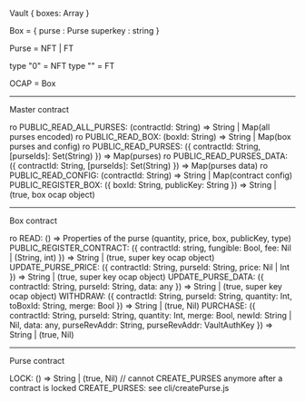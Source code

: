 Vault {
boxes: Array<Box>
}

Box = {
purse : Purse
superkey : string
}

Purse = NFT | FT

type "0" = NFT
type "<any>" = FT

OCAP = Box

---

Master contract

ro PUBLIC_READ_ALL_PURSES: (contractId: String) => String | Map(all purses encoded)
ro PUBLIC_READ_BOX: (boxId: String) => String | Map(box purses and config)
ro PUBLIC_READ_PURSES: ({ contractId: String, [purseIds]: Set(String) }) => Map(purses)
ro PUBLIC_READ_PURSES_DATA: ({ contractId: String, [purseIds]: Set(String) }) => Map(purses data)
ro PUBLIC_READ_CONFIG: (contractId: String) => String | Map(contract config)
PUBLIC_REGISTER_BOX: ({ boxId: String, publicKey: String }) => String | (true, box ocap object)

---

Box contract

ro READ: () => Properties of the purse (quantity, price, box, publicKey, type)
PUBLIC_REGISTER_CONTRACT: ({ contractId: string, fungible: Bool, fee: Nil | (String, int) }) => String | (true, super key ocap object)
UPDATE_PURSE_PRICE: ({ contractId: String, purseId: String, price: Nil | Int }) => String | (true, super key ocap object)
UPDATE_PURSE_DATA: ({ contractId: String, purseId: String, data: any }) => String | (true, super key ocap object)
WITHDRAW: ({ contractId: String, purseId: String, quantity: Int, toBoxId: String, merge: Bool }) => String | (true, Nil)
PURCHASE: ({ contractId: String, purseId: String, quantity: Int, merge: Bool, newId: String | Nil, data: any, purseRevAddr: String, purseRevAddr: VaultAuthKey }) => String | (true, Nil)

---

Purse contract

LOCK: () => String | (true, Nil) // cannot CREATE_PURSES anymore after a contract is locked
CREATE_PURSES: see cli/createPurse.js
